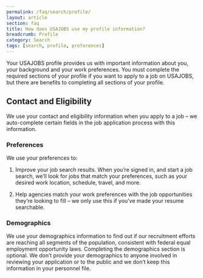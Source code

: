 ```yaml
---
permalink: /faq/search/profile/
layout: article
section: faq
title: How does USAJOBS use my profile information?
breadcrumb: Profile
category: Search
tags: [search, profile, preferences]
---
```


Your USAJOBS profile provides us with important information about you, your background and your work preferences. You must complete the required sections of your profile if you want to apply to a job on USAJOBS, but there are benefits to completing all sections of your profile.

## Contact and Eligibility

We use your contact and eligibility information when you apply to a job – we auto-complete certain fields in the job application process with this information.

### Preferences

We use your preferences to:

1.	Improve your job search results. When you’re signed in, and start a job search, we’ll look for jobs that match your preferences, such as your desired work location, schedule, travel, and more.

2.	Help agencies match your work preferences with the job opportunities they’re looking to fill – we only use this if you’ve made your resume searchable.

### Demographics

We use your demographics information to find out if our recruitment efforts are reaching all segments of the population, consistent with federal equal employment opportunity laws. Completing the demographics section is optional. We don’t provide your demographics to anyone involved in reviewing your application or to the public and we don’t keep this information in your personnel file.
